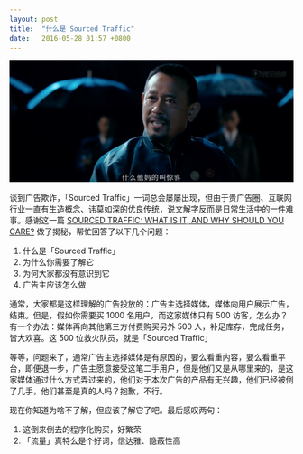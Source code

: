 ```yaml
---
layout: post
title:  "什么是 Sourced Traffic"
date:   2016-05-28 01:57 +0800
---
```


![什么他妈的叫惊喜](/files/2016/05/28/smtmdjjx.jpg)

谈到广告欺诈，「Sourced Traffic」一词总会屡屡出现，但由于贵广告圈、互联网行业一直有生造概念、讳莫如深的优良传统，说文解字反而是日常生活中的一件难事。感谢这一篇 [SOURCED TRAFFIC: WHAT IS IT, AND WHY SHOULD YOU CARE?] 做了揭秘，帮忙回答了以下几个问题：

1. 什么是「Sourced Traffic」
2. 为什么你需要了解它
3. 为何大家都没有意识到它
4. 广告主应该怎么做

通常，大家都是这样理解的广告投放的：广告主选择媒体，媒体向用户展示广告，结束。但是，假如你需要买 1000 名用户，而这家媒体只有 500 访客，怎么办？有一个办法：媒体再向其他第三方付费购买另外 500 人，补足库存，完成任务，皆大欢喜。这 500 位救火队员，就是「Sourced Traffic」

等等，问题来了，通常广告主选择媒体是有原因的，要么看重内容，要么看重平台，即便退一步，广告主愿意接受这笔二手用户，但是他们又是从哪里来的，是这家媒体通过什么方式弄过来的，他们对于本次广告的产品有无兴趣，他们已经被倒了几手，他们甚至是真的人吗？抱歉，不行。

现在你知道为啥不了解，但应该了解它了吧。最后感叹两句：

1. 这倒来倒去的程序化购买，好繁荣
2. 「流量」真特么是个好词，信达雅、隐蔽性高


[SOURCED TRAFFIC: WHAT IS IT, AND WHY SHOULD YOU CARE?]: http://www.mediaaudit.com/media-watchdog/sourced-traffic-what-is-it-and-why-should-you-care/

